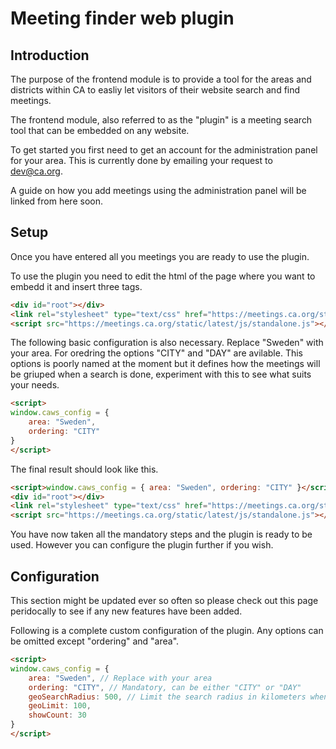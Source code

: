 # Meeting finder web plugin

## Introduction
The purpose of the frontend module is to provide a tool for the areas and districts within CA to easliy let visitors of their website search and find meetings.

The frontend module, also referred to as the "plugin" is a meeting search tool that can be embedded on any website.

To get started you first need to get an account for the administration panel for your area. This is currently done by emailing your request to dev@ca.org.

A guide on how you add meetings using the administration panel will be linked from here soon.

## Setup

Once you have entered all you meetings you are ready to use the plugin.

To use the plugin you need to edit the html of the page where you want to embedd it and insert three tags.

```html
<div id="root"></div>
<link rel="stylesheet" type="text/css" href="https://meetings.ca.org/static/latest/css/standalone.css">
<script src="https://meetings.ca.org/static/latest/js/standalone.js"></script>
```

The following basic configuration is also necessary. Replace "Sweden" with your area. For oredring the options "CITY" and "DAY" are avilable. This options is poorly named at the moment but it defines how the meetings will be griuped when a search is done, experiment with this to see what suits your needs.

```html
<script>
window.caws_config = {
    area: "Sweden", 
    ordering: "CITY"
}
</script>
```

The final result should look like this.

```html
<script>window.caws_config = { area: "Sweden", ordering: "CITY" }</script>
<div id="root"></div>
<link rel="stylesheet" type="text/css" href="https://meetings.ca.org/static/latest/css/standalone.css">
<script src="https://meetings.ca.org/static/latest/js/standalone.js"></script>
```

You have now taken all the mandatory steps and the plugin is ready to be used. However you can configure the plugin further if you wish.

## Configuration

This section might be updated ever so often so please check out this page peridocally to see if any new features have been added.

Following is a complete custom configuration of the plugin. Any options can be omitted except "ordering" and "area".

```html
<script>
window.caws_config = {
    area: "Sweden", // Replace with your area
    ordering: "CITY", // Mandatory, can be either "CITY" or "DAY"
    geoSearchRadius: 500, // Limit the search radius in kilometers when the user searched using "Search close by"
    geoLimit: 100,
    showCount: 30
}
</script>
```